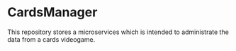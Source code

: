 # CardsManager
This repository stores a microservices which is intended to administrate the data from a cards videogame.
